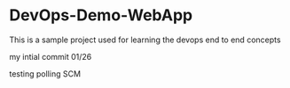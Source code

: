 # DevOps-Demo-WebApp
This is a sample project used for learning the devops end to end concepts

my intial commit 01/26

testing polling SCM
